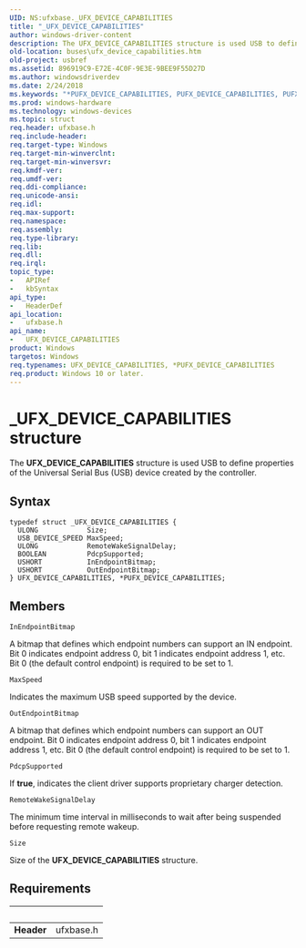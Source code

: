 ```yaml
---
UID: NS:ufxbase._UFX_DEVICE_CAPABILITIES
title: "_UFX_DEVICE_CAPABILITIES"
author: windows-driver-content
description: The UFX_DEVICE_CAPABILITIES structure is used USB to define properties of the Universal Serial Bus (USB) device created by the controller.
old-location: buses\ufx_device_capabilities.htm
old-project: usbref
ms.assetid: 896919C9-E72E-4C0F-9E3E-9BEE9F55D27D
ms.author: windowsdriverdev
ms.date: 2/24/2018
ms.keywords: "*PUFX_DEVICE_CAPABILITIES, PUFX_DEVICE_CAPABILITIES, PUFX_DEVICE_CAPABILITIES structure pointer [Buses], UFX_DEVICE_CAPABILITIES, UFX_DEVICE_CAPABILITIES structure [Buses], _UFX_DEVICE_CAPABILITIES, buses.ufx_device_capabilities, ufxbase/PUFX_DEVICE_CAPABILITIES, ufxbase/UFX_DEVICE_CAPABILITIES"
ms.prod: windows-hardware
ms.technology: windows-devices
ms.topic: struct
req.header: ufxbase.h
req.include-header: 
req.target-type: Windows
req.target-min-winverclnt: 
req.target-min-winversvr: 
req.kmdf-ver: 
req.umdf-ver: 
req.ddi-compliance: 
req.unicode-ansi: 
req.idl: 
req.max-support: 
req.namespace: 
req.assembly: 
req.type-library: 
req.lib: 
req.dll: 
req.irql: 
topic_type:
-	APIRef
-	kbSyntax
api_type:
-	HeaderDef
api_location:
-	ufxbase.h
api_name:
-	UFX_DEVICE_CAPABILITIES
product: Windows
targetos: Windows
req.typenames: UFX_DEVICE_CAPABILITIES, *PUFX_DEVICE_CAPABILITIES
req.product: Windows 10 or later.
---
```


# _UFX_DEVICE_CAPABILITIES structure
The <b>UFX_DEVICE_CAPABILITIES</b> structure is used USB to define properties of the Universal Serial Bus (USB) device created by the controller.

## Syntax
````
typedef struct _UFX_DEVICE_CAPABILITIES {
  ULONG            Size;
  USB_DEVICE_SPEED MaxSpeed;
  ULONG            RemoteWakeSignalDelay;
  BOOLEAN          PdcpSupported;
  USHORT           InEndpointBitmap;
  USHORT           OutEndpointBitmap;
} UFX_DEVICE_CAPABILITIES, *PUFX_DEVICE_CAPABILITIES;
````

## Members


`InEndpointBitmap`

A bitmap that defines which endpoint numbers can support an IN endpoint.  Bit 0 indicates endpoint address 0, bit 1 indicates endpoint address 1, etc.   Bit 0 (the default control endpoint) is required to be set to 1.

`MaxSpeed`

Indicates the maximum USB speed supported by the device.

`OutEndpointBitmap`

A bitmap that defines which endpoint numbers can support an OUT endpoint.  Bit 0 indicates endpoint address 0, bit 1 indicates endpoint address 1, etc.   Bit 0 (the default control endpoint) is required to be set to 1.

`PdcpSupported`

If  <b>true</b>, indicates the client driver supports proprietary charger detection.

`RemoteWakeSignalDelay`

The minimum time interval in milliseconds to wait after being suspended before requesting remote wakeup.

`Size`

Size of the <b>UFX_DEVICE_CAPABILITIES</b> structure.


## Requirements
| &nbsp; | &nbsp; |
| ---- |:---- |
| **Header** | ufxbase.h |
